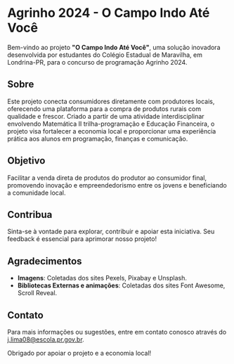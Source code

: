# Agrinho 2024 - O Campo Indo Até Você

Bem-vindo ao projeto **"O Campo Indo Até Você"**, uma solução inovadora desenvolvida por estudantes do Colégio Estadual de Maravilha, em Londrina-PR, para o concurso de programação Agrinho 2024.

## Sobre

Este projeto conecta consumidores diretamente com produtores locais, oferecendo uma plataforma para a compra de produtos rurais com qualidade e frescor. Criado a partir de uma atividade interdisciplinar envolvendo Matemática II trilha-programação e Educação Financeira, o projeto visa fortalecer a economia local e proporcionar uma experiência prática aos alunos em programação, finanças e comunicação.

## Objetivo

Facilitar a venda direta de produtos do produtor ao consumidor final, promovendo inovação e empreendedorismo entre os jovens e beneficiando a comunidade local.

## Contribua

Sinta-se à vontade para explorar, contribuir e apoiar esta iniciativa. Seu feedback é essencial para aprimorar nosso projeto!

## Agradecimentos

- **Imagens**: Coletadas dos sites Pexels, Pixabay e Unsplash.
- **Bibliotecas Externas e animações**: Coletadas dos sites Font Awesome, Scroll Reveal.

## Contato

Para mais informações ou sugestões, entre em contato conosco através do j.lima08@escola.pr.gov.br.

Obrigado por apoiar o projeto e a economia local!

